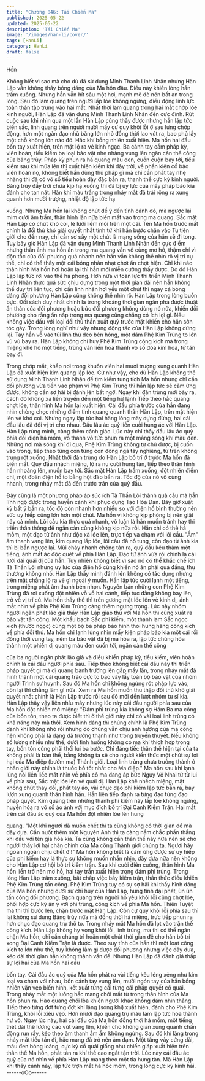```yaml
---
title: "Chương 846: Tái Chiến Ma"
published: 2025-05-22
updated: 2025-05-22
description: 'Tái Chiến Ma'
image: '/images/han-li/cover/'
tags: [HanLi]
category: HanLi
draft: false
---
```


Hồn

Không biết vì sao mà cho dù đã sử dụng Minh Thanh Linh Nhãn
nhưng Hàn Lập vẫn không thấy bóng dáng của Ma hồn đâu. Điều
này khiến lòng hắn trầm xuống.
Nhưng hắn vẫn hít sâu một hơi, mạnh mẽ đè nén bất an trong
lòng. Sau đó lam quang trên người lấp lóe không ngừng, điều
động linh lực toàn thân tập trung vào hai mắt.
Nhất thời lam quang trong hai mắt chớp lóe kinh người, Hàn Lập
đã vận dụng Minh Thanh Linh Nhãn đến cực đỉnh.
Rút cuộc sau khi nhìn qua một lần Hàn Lập cũng thấy được
nhưng hắn lập tức biến sắc, linh quang trên người mười mấy cự
quy khôi lỗi ở sau lưng chớp động, hơn một ngàn đạo nhũ băng
lớn nhỏ đồng thời lao vút ra, bao phủ lấy một chỗ không lớn nào
đó.
Hắc khí bỗng nhiên xuất hiện. Ma hồn hai đầu bốn tay xuất hiện,
trên mặt lộ ra vẻ kinh ngạc. Ba cánh tay cầm pháp kỳ, viên hoàn,
tiểu kiếm ba loại bảo vật nhẹ nhàng vung lên ngăn cản thế công
của băng trùy.
Pháp kỳ phun ra hà quang màu đen, cuồn cuộn bay tới, tiểu kiếm
sau khi múa lên thì xuất hiện kiếm khí đầy trời, về phần kiện cổ
bảo viên hoàn nọ, không biết hắn dùng thủ pháp gì mà chỉ cần
phất tay nhẹ nhàng thì đã có vô số tiểu hoàn dày đặc bắn ra,
thanh thể cực kỳ kinh người.
Băng trùy đầy trời chưa kịp hạ xuống thì đã bị uy lực của mấy
pháp bảo kia đánh cho tan nát. Hàn khí màu trắng trong nháy mắt
đã trải rộng ra xung quanh hơn mười trượng, nhiệt độ lập tức hạ

xuống.
Nhưng Ma hồn lại không chút để ý đến tình cảnh đó, mà ngược
lại mỉm cười âm trầm, thân hình lần nữa biến mất vào trong ma
quang.
Sắc mặt Hàn Lập có chút khó coi, lè lưỡi liếm môi trên một cái.
Tên Ma hồn trước mắt chính là đối thủ khó giải quyết nhất tính từ
khi hắn bước chân vào Tu tiên giới cho đến nay, chỉ cần sơ sẩy
một chút là mạng sống của hắn sẽ đi tong.
Tuy bây giờ Hàn Lập đã vận dụng Minh Thanh Linh Nhãn đến cực
điểm nhưng thân ảnh ma hồn ẩn trong ma quang vẫn vô cùng mơ
hồ, thậm chí vì độn tốc của đối phương quá nhanh nên hắn vẫn
không thể nhìn rõ vị trí cụ thể, chỉ có thể thấy một cái bóng nhàn
nhạt chợt ẩn chợt hiện. Chỉ khi nào thân hình Ma hồn hơi hoãn lại
thì hắn mới miễn cưỡng thấy được.
Do đó Hàn Lập lập tức rơi vào thế hạ phong. Hơn nữa vì toàn lực
thi triển Minh Thanh Linh Nhãn thực quá sức chịu đựng trong một
thời gian dài nên hắn không thể duy trì liên tục, chỉ cần linh nhãn
hơi yếu một chút thì ngay cả bóng dáng đối phương Hàn Lập
cũng không thể nhìn rõ.
Hàn Lập trong lòng buồn bực. Đối sách duy nhất chính là trong
khoảng thời gian ngắn phá được thuật ẩn thân của đối phương
hoặc bức đối phương không dùng nó nữa, khiến đối phương cho
rằng ẩn nấp trong ma quang cũng chẳng có ích lợi gì.
Nếu không việc đấu với loại đối thủ thần xuất quỷ trước mặt khiến
cho hắn sờn tóc gáy.
Trong lòng nghĩ như vậy nhưng động tác của Hàn Lập không
dừng lại. Tay hắn vỗ vào túi linh thú đeo bên hông, một đám Phệ
Kim Trùng to lớn vù vù bay ra.
Hàn Lập không chỉ huy Phệ Kim Trùng công kích mà trong miệng
khẽ hô một tiếng, trùng vân liền hóa thành vô số đóa kim hoa, tứ
tán bay đi.

Trong chớp mắt, khắp nơi trong khuôn viên hai mươi trượng xung
quanh Hàn Lập đã xuất hiện kim quang lập lòe.
Cứ như vậy, cho dù Hàn Lập không thể sử dụng Minh Thanh Linh
Nhãn để tìm kiếm tung tích Ma hồn nhưng chỉ cần đối phương
vừa tiến vào phạm vi Phệ Kim Trùng thì hắn lập tức sẽ cảm ứng
được, không cần sợ hãi bị đánh lén bất ngờ.
Ngay khi đàn trùng mới bày ra, cách đó không xa liền truyền đến
một tiếng hừ lạnh
Tiếp theo hắc quang chợt lóe, thân hình Ma hồn lại xuất hiện. Cái
đầu phía trước của hắn đang nhìn chòng chọc những điểm tinh
quang quanh thân Hàn Lập, trên mặt hiện lên vẻ khó coi.
Nhưng ngay lập tức hai hàng lông mày dựng đứng, hai cái đầu
lâu đã đổi vị trí cho nhau. Đầu lâu ác quỷ liền cười hung ác với
Hàn Lập.
Hàn Lập rùng mình, càng thêm cảnh giác. Lúc này chỉ thấy đầu
lâu ác quỷ phía đối diện há mồm, vô thanh vô tức phun ra một
mảng sóng khí màu đen.
Những nơi mà sóng khí đi qua, Phệ Kim Trùng không tự chủ
được, bị cuốn vào trong, tiếp theo từng con từng con đông ngả
tây nghiêng, từ trên không trung rớt xuống.
Nhất thời đàn trùng do Hàn Lập bố trí ở trước Ma hồn đã biến
mất.
Quỷ đầu nhách miệng, lộ ra nụ cười hung tàn, tiếp theo thân hình
hắn nhoáng lên, muốn bay tới.
Sắc mặt Hàn Lập trầm xuống, đột nhiên điểm chỉ, một đoàn điện
hồ to bằng hột đào bắn ra.
Tốc độ của nó vô cùng nhanh, trong nháy mắt đã đến trước trán
của quỷ đầu.

Đây cũng là một phương pháp áp súc ích Tà Thần Lôi thành quả
cầu mà hắn lĩnh ngộ được trong huyễn cảnh khi phục dụng Tạo
Hóa Đan. Bây giờ xuất kỳ bất ý bắn ra, tốc độ còn nhanh hơn
nhiều so với điện hồ bình thường nên sức uy hiếp cũng lớn hơn
một chút.
Ma hồn vì không kịp phòng bị nên giật nảy cả mình. Lôi cầu kia
thực quá nhanh, vô luận là hắn muốn tránh hay thi triển thần
thông để ngăn cản cũng không kịp nữa rồi. Hắn chỉ có thê há
mồm, một đạo tử ảnh như độc xà lóe lên, trực tiếp va chạm với lôi
cầu.
"Ầm" âm thanh vang lên, kim quang lấp lóe, lôi cầu đã nổ tung,
còn đạo tử ảnh kia thì bị bắn ngược lại. Mùi cháy nhanh chóng
tản ra, quỷ đầu kêu thảm một tiếng, ánh mắt ác độc quét về phía
Hàn Lập.
Đạo tử ảnh vừa rồi chính là cái lưỡi dài quái dị của hắn. Tuy nhiên
không biết vì sao nó có thể khắc chế ích Tà Thần Lôi nhưng uy
lực của điện hồ cũng khiến nó ăn phải quả đắng, thụ thương
không nhỏ.
Hàn Lập thấy mình đánh lén không có tác dụng nhưng trên mặt
chẳng lộ ra vẻ gì ngoài ý muốn. Hắn lập tức cười lạnh một tiếng,
trong miệng phát âm thanh bén nhọn.
Nguyên bản những con Phệ Kim Trùng đã rơi xuống đột nhiên vỗ
vỗ hai cánh, tiếp tục đằng không bay lên, trở về vị trí cũ.
Ma hồn thấy thế thì trên gương mặt lóe lên vẻ kinh dị, ánh mắt
nhìn về phía Phệ Kim Trùng càng thêm ngưng trọng.
Lúc này nhóm người ngân phát lão giả thấy Hàn Lập giao thủ với
Ma hồn thì cũng xuất ra bảo vật tấn công. Một khẩu bạch Sắc phi
kiếm, một thanh lam Sắc ngọc xích (thước ngọc) cùng một bộ ba
pháp bảo hình thoi hung hăng công kích về phía đối thủ.
Ma hồn chỉ lạnh lùng nhìn mấy kiện pháp bảo kia một cái rồi đồng
thời vung tay, ném ba bảo vật đã bị ma hóa ra, lập tức chúng hóa
thành một phiến dị quang màu đen cuốn tới, ngăn cản thế công

của ba người ngân phát lão giả và điều khiển pháp kỳ, tiểu kiếm,
viên hoàn chính là cái đầu người phía sau.
Tiếp theo không biết cái đầu này thi triển pháp quyết gì mà dị
quang bành trướng lên gấp mấy lần, trong nháy mắt đã hình
thành một cái quang trảo cực to bao vây lấy toàn bộ bảo vật của
nhóm người Trình sư huynh. Sau đó Ma hồn chỉ không ngừng rót
pháp lực vào, còn lại thì chẳng làm gì nữa.
Xem ra Ma hồn muốn thu thập đối thủ khó giải quyết nhất chính là
Hàn Lập trước rồi sau đó mới đến lượt nhóm tu sĩ kia.
Hàn Lập thấy vậy liền nhíu mày nhưng lúc này cái đầu người phía
sau của Ma hồn đột nhiên mở miệng:
"Đám phi trùng kia không sợ Hám Ba ma công của bổn tôn, theo
ta được biết thì ở thế giới này chỉ có vài loại linh trùng có khả
năng này mà thôi. Xem hình dáng thì chúng chính là Phệ Kim
Trùng danh khí không nhỏ rồi nhưng do chúng vẫn chịu ảnh
hưởng của ma công nên không phải là dạng đã trưởng thành như
trong truyền thuyết. Nếu không số lượng nhiều như thế, dưới tình
huống không có ma khí thích hợp trong tay, bổn tôn cũng phải thối
lui ba bước. Chỉ đáng tiếc thân thể hiện tại của ta không phải là
bản thể, bằng không ta sẽ cho ngươi kiến thức một chút sự lợi hại
của Ma điệp (bướm ma) Thánh giới. Loại linh trùng chưa trưởng
thành ở nhân giới này chính là thuốc bổ tốt nhất cho Ma điệp."
Ma hồn sau khi lạnh lùng nói liền liếc mắt nhìn về phía cổ ma
đang áp bức Ngụy Vô Nhai từ từ lui về phía sau, Sắc mặt lóe lên
vẻ quái dị.
Hàn Lập khẽ nhếch miệng, mặt không chút thay đổi, phất tay áo,
vài chục đạo phi kiếm lập tức bắn ra, bay lượn xung quanh thân
hình hắn.
Hắn liên tiếp đánh ra từng đạo từng đạo pháp quyết. Kim quang
trên những thanh phi kiếm này lấp lóe không ngừng, huyễn hóa ra
vô số ảo ảnh với mục đích bố trí Đại Canh Kiếm Trận.
Hai mắt trên cái đầu ác quỷ của Ma hồn đột nhiên lóe lên hung

quang.
"Một khi ngươi đã muốn chết thì ta cũng không có thời gian để mà
dây dưa. Cắn nuốt thêm một Nguyên Anh thì ta càng nắm chắc
phần thắng khi đấu với tên gia hỏa kia. Ta cũng không cần thân
thể này nữa nên sẽ cho ngươi thấy lợi hại chân chính của Ma
công Thánh giới chúng ta. Ngươi hãy ngoan ngoãn chịu chết đi!"
Ma hồn không biết là cảm ứng được sự uy hiếp của phi kiếm hay
là thực sự không muốn nhẫn nhịn, dây dưa nữa nên không cho
Hàn Lập cơ hội bố trí kiếm trận. Sau khi cười điên cuồng, thân
hình Ma hồn liền trở nên mơ hồ, hai tay trần xuất hiện trong đám
phi trùng.
Trong lòng Hàn Lập trầm xuống, bất chấp việc bày kiếm trận, thần
thức điều khiển Phệ Kim Trùng tấn công.
Phệ Kim Trùng tuy có sự sợ hãi khi thấy hình dáng của Ma hồn
nhưng dưới sự chỉ huy của Hàn Lập, hung tính đại phát, ùn ùn
tấn công đối phương.
Bạch quang trên người hồ yêu khôi lỗi cũng chợt lóe, phối hợp
cực kỳ ăn ý với phi trùng, công kích về phía Ma hồn. Thiên Tuyệt
ma thi thì bước lên, chặn trước mặt Hàn Lập.
Còn cự quy khôi lỗi phía sau thì lại không sử dụng Băng trùy nữa
mà đồng thời há miệng, trực tiếp phun ra hơn chục đạo quang trụ
thô to.
Trong nháy mắt Ma hồn đã lọt vào trận thế công kích.
Hàn Lập không hy vọng khôi lỗi, linh trùng, ma thi có thể ngăn
chặn Ma hồn, chỉ cần chúng trì hoãn một chút thời gian để cho
hắn bố trí xong Đại Canh Kiếm Trận là được.
Theo suy tính của hắn thì một loạt công kích to lớn như thế, tuy
không làm gì được đối phương nhưng việc dây dưa, kéo dài thời
gian hẳn không thành vấn đề.
Nhưng Hàn Lập đã đánh giá thấp sự lợi hại của Ma hồn hai đầu

bốn tay.
Cái đầu ác quỷ của Ma hồn phát ra vài tiếng kêu lẻng xẻng như
kim loại va chạm với nhau, bốn cánh tay vung lên, mười ngón tay
của hắn bổng nhiên vặn vẹo biến hình, kết xuất từng cái từng cái
pháp quyết cổ quái.
Trong nháy mắt một luồng hắc mang chói mắt từ trong thân hình
của Ma hồn phun ra. Hào quang chói lòa khiến người khác không
dám nhìn thẳng.
Tiếp theo từng đợt từng đợt khí lãng (sóng khí) xuất hiện, đánh
cho Phệ Kim Trùng, khôi lỗi xiêu vẹo.
Hơn mười đạo quang trụ màu lam lập tức hóa thành hư vô.
Ngay lúc này, hai cái đầu của Ma hồn đồng thời há mồm, một
tiếng thét dài thê lương cao vút vang lên, khiến cho không gian
xung quanh chấn động run rẩy, kéo theo âm thanh ầm ầm không
ngừng.
Sau đó khí lãng trong nháy mắt tiêu tán đi, hắc mang đã trở nên
ảm đạm.
Một tầng vảy cứng dài, màu đen bóng loáng, cực kỳ cổ quái giống
như chiến giáp xuất hiện trên thân thể Ma hồn, phát tán ra khí thế
cao ngất tận trời.
Lúc này cái đầu ác quỷ của nó nhìn về phía Hàn Lập mang theo
một tia hung tàn.
Mà Hàn Lập khi thấy cảnh này, lập tức trợn mắt há hốc móm,
trong lòng cực kỳ kinh hãi.
------oOo------
